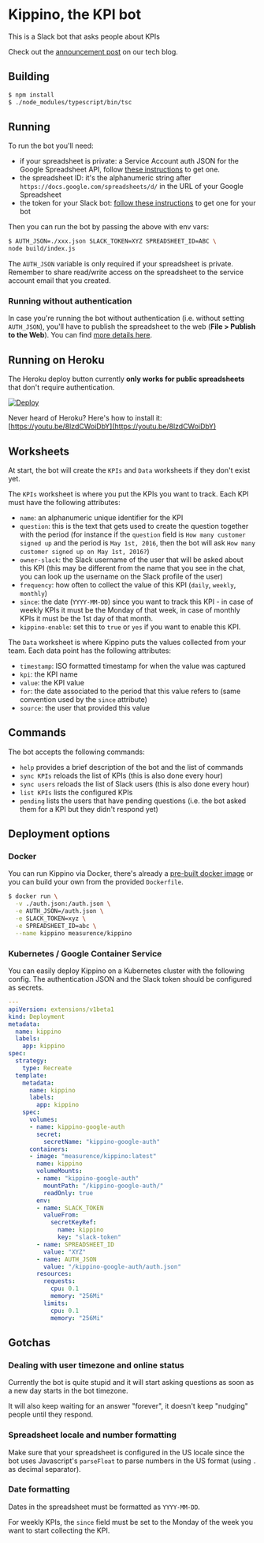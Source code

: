 # Kippino, the KPI bot

This is a Slack bot that asks people about KPIs

Check out the [announcement post](http://www.measurence.com/tech-blog/2016/10/25/tracking-kpis-with-slack.html) on our tech blog.

## Building

```bash
$ npm install
$ ./node_modules/typescript/bin/tsc
```

## Running

To run the bot you'll need:

* if your spreadsheet is private: a Service Account auth JSON for the Google Spreadsheet API, follow [these instructions](https://www.npmjs.com/package/google-spreadsheet#service-account-recommended-method) to get one.
* the spreadsheet ID: it's the alphanumeric string after `https://docs.google.com/spreadsheets/d/` in the URL of your Google Spreadsheet
* the token for your Slack bot: [follow these instructions](https://github.com/howdyai/botkit/blob/master/readme-slack.md#getting-started) to get one for your bot

Then you can run the bot by passing the above with env vars:

```bash
$ AUTH_JSON=./xxx.json SLACK_TOKEN=XYZ SPREADSHEET_ID=ABC \
node build/index.js
```

The `AUTH_JSON` variable is only required if your spreadsheet is private.
Remember to share read/write access on the spreadsheet to the service account email that you created.

### Running without authentication

In case you're running the bot without authentication (i.e. without setting `AUTH_JSON`),
you'll have to publish the spreadsheet to the web (__File > Publish to the Web__).
You can find [more details here](https://www.npmjs.com/package/google-spreadsheet#unauthenticated-access-read-only-access-on-public-docs).

## Running on Heroku

The Heroku deploy button currently __only works for public spreadsheets__ that don't require authentication.

[![Deploy](https://www.herokucdn.com/deploy/button.svg)](https://heroku.com/deploy?template=https://github.com/measurence/kippino/tree/master)

Never heard of Heroku? Here's how to install it: [https://youtu.be/8lzdCWoiDbY](https://youtu.be/8lzdCWoiDbY)

## Worksheets

At start, the bot will create the `KPIs` and `Data` worksheets if they don't exist yet.

The `KPIs` worksheet is where you put the KPIs you want to track. Each KPI must have the following attributes:

* `name`: an alphanumeric unique identifier for the KPI
* `question`: this is the text that gets used to create the question together with the period (for instance if the `question` field is `How many customer signed up` and the period is `May 1st, 2016`, then the bot will ask `How many customer signed up on May 1st, 2016?`)
* `owner-slack`: the Slack username of the user that will be asked about this KPI (this may be different from the name that you see in the chat, you can look up the username on the Slack profile of the user)
* `frequency`: how often to collect the value of this KPI (`daily`, `weekly`, `monthly`)
* `since`: the date (`YYYY-MM-DD`) since you want to track this KPI - in case of weekly KPIs it must be the Monday of that week, in case of monthly KPIs it must be the 1st day of that month.
* `kippino-enable`: set this to `true` or `yes` if you want to enable this KPI.

The `Data` worksheet is where Kippino puts the values collected from your team. Each data point has the following attributes:

* `timestamp`: ISO formatted timestamp for when the value was captured
* `kpi`: the KPI name
* `value`: the KPI value
* `for`: the date associated to the period that this value refers to (same convention used by the `since` attribute)
* `source`: the user that provided this value

## Commands

The bot accepts the following commands:

* `help` provides a brief description of the bot and the list of commands
* `sync KPIs` reloads the list of KPIs (this is also done every hour)
* `sync users` reloads the list of Slack users (this is also done every hour)
* `list KPIs` lists the configured KPIs
* `pending` lists the users that have pending questions (i.e. the bot asked them for a KPI but they didn't respond yet)

## Deployment options

### Docker

You can run Kippino via Docker, there's already a [pre-built docker image](https://hub.docker.com/r/measurence/kippino/) or you can build your own from the provided `Dockerfile`.

```bash
$ docker run \
  -v ./auth.json:/auth.json \
  -e AUTH_JSON=/auth.json \
  -e SLACK_TOKEN=xyz \
  -e SPREADSHEET_ID=abc \
  --name kippino measurence/kippino
```

### Kubernetes / Google Container Service

You can easily deploy Kippino on a Kubernetes cluster with the following config. The authentication JSON and the Slack token should be configured as secrets.

```yaml
---
apiVersion: extensions/v1beta1
kind: Deployment
metadata:
  name: kippino
  labels:
    app: kippino
spec:
  strategy:
    type: Recreate
  template:
    metadata:
      name: kippino
      labels:
        app: kippino
    spec:
      volumes:
      - name: kippino-google-auth
        secret:
          secretName: "kippino-google-auth"
      containers:
      - image: "measurence/kippino:latest"
        name: kippino
        volumeMounts:
        - name: "kippino-google-auth"
          mountPath: "/kippino-google-auth/"
          readOnly: true
        env:
        - name: SLACK_TOKEN
          valueFrom:
            secretKeyRef:
              name: kippino
              key: "slack-token"
        - name: SPREADSHEET_ID
          value: "XYZ"
        - name: AUTH_JSON
          value: "/kippino-google-auth/auth.json"
        resources:
          requests:
            cpu: 0.1
            memory: "256Mi"
          limits:
            cpu: 0.1
            memory: "256Mi"         
```

## Gotchas

### Dealing with user timezone and online status

Currently the bot is quite stupid and it will start asking questions as soon as a new day starts in the bot timezone.

It will also keep waiting for an answer "forever", it doesn't keep "nudging" people until they respond.

### Spreadsheet locale and number formatting

Make sure that your spreadsheet is configured in the US locale since the bot uses
Javascript's `parseFloat` to parse numbers in the US format (using `.` as decimal
separator).

### Date formatting

Dates in the spreadsheet must be formatted as `YYYY-MM-DD`.

For weekly KPIs, the `since` field must be set to the Monday of the week you want to start collecting the KPI.
